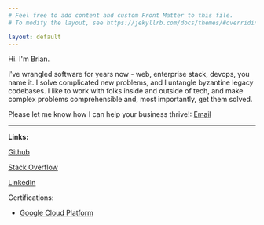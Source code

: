 ```yaml
---
# Feel free to add content and custom Front Matter to this file.
# To modify the layout, see https://jekyllrb.com/docs/themes/#overriding-theme-defaults

layout: default
---
```

Hi.  I'm Brian.  

I've wrangled software for years now - web, enterprise stack, devops, you name it.  I solve complicated new problems, and I untangle byzantine legacy codebases.  I like to work with folks inside and outside of tech, and make complex problems comprehensible and, most importantly, get them solved.  

Please let me know how I can help your business thrive!: <a href="mailto:info@bitpan.com">Email</a>

----
**Links:**

[Github](https://github.com/brianhenryhf)

[Stack Overflow](https://stackoverflow.com/users/1795230/brian-henry)

[LinkedIn](https://www.linkedin.com/in/brian-henry-codes/)

Certifications:

- [Google Cloud Platform](https://www.credential.net/01fb0598-7d45-49ec-9ddb-90dcd1e95f0e?key=2532997703de89061a86e62847725b33cf661cbbb3873cca1e23802523269693)

